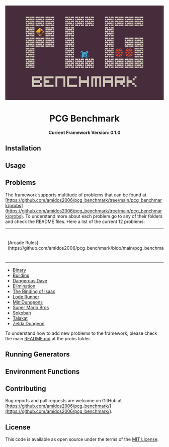 <p align="center">
  <img height="300px" src="images/logo.png"/>
</p>
<h1 align="center">
PCG Benchmark
</h1>
<p align="center">
  <b>Current Framework Version: 0.1.0</b>
</p>

## Installation

## Usage

## Problems
The framework supports multitude of problems that can be found at [https://github.com/amidos2006/pcg_benchmark/tree/main/pcg_benchmark/probs](https://github.com/amidos2006/pcg_benchmark/tree/main/pcg_benchmark/probs). To understand more about each problem go to any of their folders and check the README files. Here a list of the current 12 problems:
<table>
  <tr>
    <td>
    [Arcade Rules](https://github.com/amidos2006/pcg_benchmark/blob/main/pcg_benchmark/probs/arcaderules/README.md)
    </td>
    <td>
      `arcade-v0`
    </td>
    <td>
      create a small simple arcade game
    </td>
  </tr>
</table>

- [Binary](https://github.com/amidos2006/pcg_benchmark/blob/main/pcg_benchmark/probs/binary/README.md)
- [Building](https://github.com/amidos2006/pcg_benchmark/blob/main/pcg_benchmark/probs/building/README.md)
- [Dangerous Dave](https://github.com/amidos2006/pcg_benchmark/blob/main/pcg_benchmark/probs/ddave/README.md)
- [Elimination](https://github.com/amidos2006/pcg_benchmark/blob/main/pcg_benchmark/probs/elimination/README.md)
- [The Binding of Isaac](https://github.com/amidos2006/pcg_benchmark/blob/main/pcg_benchmark/probs/isaac/README.md)
- [Lode Runner](https://github.com/amidos2006/pcg_benchmark/blob/main/pcg_benchmark/probs/loderunner/README.md)
- [MiniDungeons](https://github.com/amidos2006/pcg_benchmark/blob/main/pcg_benchmark/probs/mdungeon/README.md)
- [Super Mario Bros](https://github.com/amidos2006/pcg_benchmark/blob/main/pcg_benchmark/probs/smb/README.md)
- [Sokoban](https://github.com/amidos2006/pcg_benchmark/blob/main/pcg_benchmark/probs/sokoban/README.md)
- [Talakat](https://github.com/amidos2006/pcg_benchmark/blob/main/pcg_benchmark/probs/talakat/README.md)
- [Zelda Dungeon](https://github.com/amidos2006/pcg_benchmark/blob/main/pcg_benchmark/probs/zelda/README.md)

To understand how to add new problems to the framework, please check the main [README.md](https://github.com/amidos2006/pcg_benchmark/blob/main/pcg_benchmark/probs/README.md) at the probs folder.

## Running Generators

## Environment Functions

## Contributing
Bug reports and pull requests are welcome on GitHub at [https://github.com/amidos2006/pcg_benchmark/](https://github.com/amidos2006/pcg_benchmark/).

## License
This code is available as open source under the terms of the [MIT License](https://opensource.org/licenses/MIT).